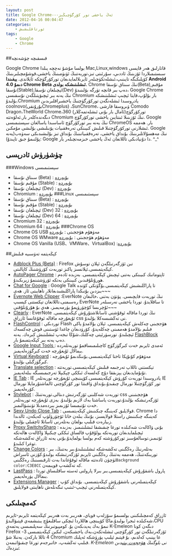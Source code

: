```yaml
--- 
layout: post
title: Google Chrome---ئەڭ ياخشى تور كۆرگۈچىڭىز
date: 2012-04-16 00:04:47
categories:
    - ئورتاقلىشىش
tags:
    - Google
    - Chrome
---
```


##قىسقىچە چۈشەنچە

Google Chrome بولسا مۇشۇ نەچچە يىلدا Mac,Linux,windows قاتارلىق ھەر قايسى سىستىمىلاردا ئۆزىنىڭ ئاددىي، سۇرئىتى تىز،توربەتنىڭ ئۈنۈمىنىڭ ياخشى،قوشۇمچىلىرىنىڭ كۆپلىكىگە تايىنىپ،ئىشلەتكۈچىلەر ئايرىلالمايدىغان توركۆرگۈچكە ئايلاندى. **يېقىندا Android 4.0 دىمۇ Chrome Beta ئىشلىتىشكە بولدى.** 
Chrome نىڭ سىناق نۇسقا(Beta),مۇقىم نۇسقا(Stable),ئېچىلغان نۇسقا(Dev) دەپ بىر قانچە تۈرگە بۆلىنىدۇ، Google Chrome  نىڭ يەنە بىر ئېچىۋېتىلگەن نۇسقىسى Chromium بار بۇلۇپ،قايتا ئېچىپ ئىشلىتىشكە بۇلىدۇ.Chromium يادروسىدا ئىشلەنگەن توركۆرگۈچنىڭ ياخشىراقلىرىدىن coolnovo(بۇرۇنقىChromeplus) ،SunChrome، ۋىروسقا قارشى Comodo Dragon،TheWorld Chrome،360 توركۆرگۈچ(ئامال بار بۇنى ئىشلەتمەڭلار) دىگەندەكلەر بار.ئەلۋەتتە Chromium نىڭ ئۆزىنىلا  ئىنتايىن ياخشى توركۆرگۈچ.
Google نىڭ يەنە بىر توركۆرگۈچ ئاساسىدا ياسالغان سېستىمىسى ChromeOS بار. ھەممە ئىشلارنى توركۆرگۈچتىلا قىلىش كىيىنكى تەرەققىيات يۆنىلىشى بۇلىشى مۇمكىن.
Google نىڭ مەھسۇلاتلىرىنىڭ بۇنداق ياخشى، تەرەققىياتىنىڭ بۇنداق تىز بۇلىشىدىكى سەۋەب(يەنە پۇلنىمۇ جىق تاپىدۇ): Google دا دۇنيادىكى تاللانغان ئەڭ ياخشى خىزمەتچىلەر بار. ^_^
## چۈشۈرۈش ئادرېسى
###Windows سېستىمىسى
* سىناق نۇسقا (Beta) : [بۇيەردە](http://www.google.com/chrome/eula.html?hl=zh-CN&extra=betachannel)   
* مۇقىم نۇسقا (Stable) : [بۇيەردە](http://www.google.com/chrome/eula.html?hl=zh-CN)     
* ئېچىلغان نۇسقا (Dev) : [بۇيەردە](http://www.google.com/chrome/eula.html?hl=zh-CN&extra=devchannel)    
* Chromium : [بۇيەردە](https://commondatastorage.googleapis.com/chromium-browser-continuous/index.html?path=Win/&sort=desc)
###Linux سېستىمىسى 
* سىناق نۇسقا (Beta) : [بۇيەردە](http://www.google.com/intl/en/landing/chrome/beta/)  
* مۇقىم نۇسقا (Stable) : [بۇيەردە](http://www.google.com/chrome/eula.html)  
* ئېچىلغان نۇسقا (Dev)  32 : [بۇيەردە](http://www.google.com/chrome/intl/en/eula_dev.html?dl=unstable_i386_deb)     
* ئېچىلغان نۇسقا (Dev) 64 : [بۇيەردە](http://www.google.com/chrome/intl/en/eula_dev.html?dl=unstable_amd64_deb)   
* Chromium  32 : [بۇيەردە](http://commondatastorage.googleapis.com/chromium-browser-snapshots/index.html?path=Linux/&sort=desc)     
* Chromium  64 : [بۇيەردە](http://commondatastorage.googleapis.com/chromium-browser-snapshots/index.html?path=Linux_x64/&sort=desc)
###Chrome OS
* Chrome OS USB مەۋھۇم ھۆججىتى : [بۇيەردە](http://chromeos.hexxeh.net/download.php?release=Flow&type=usb)    
* Chrome OS WMware مەۋھۇم ھۆججىتى : [بۇيەردە](http://chromeos.hexxeh.net/download.php?release=Flow&type=vmware)    
* Chrome OS Vanilla (USB、VMWare、VirtualBox) :[بۇيەردە](http://chromeos.hexxeh.net/vanilla.php)


##كېڭەيتمە تەۋسىيە قىلىش
* [Adblock Plus (Beta)](https://chrome.google.com/webstore/detail/cfhdojbkjhnklbpkdaibdccddilifddb) : Firefox تىن ئۆزگەرتىلگەن ئېلان توسۇش كېڭەيتمىسى.ئېلانسىز پاكىز توربەت كۆرۈشنىڭ كاپالىتى.   
* [AutoPager Chrome](https://chrome.google.com/webstore/detail/mmgagnmbebdebebbcleklifnobamjonh) : ئاپتوماتىك كىيىنكى بەتنى ئېچىش كېڭەيتمىسى. بەزىدە ئادەم ھورۇنلۇقىدىن كىيىنكى بەتكە ئۆرۈشتىنمۇ زېرىكىدۇ.
* [Chat for Google](https://chrome.google.com/webstore/detail/nckgahadagoaajjgafhacjanaoiihapd) : Google Talk تا پاراڭلىشىش كېڭەيتمىسى.بۇگۈنكى كۈندە بىزدىن بۇنىڭدا پاراڭلىشىدىغانلار ناھايىتى ئاز. ھەي~~~
* [Evernote Web Clipper](https://chrome.google.com/webstore/detail/pioclpoplcdbaefihamjohnefbikjilc) :EverNote نىڭ توربەت قايچىسى. پۈتۈن بەتنى ،خالىغان رەسىمنى،تاللانغان تېكستنى كېسىپ EverNote تا ساقلايدۇ. توردا ياخشى نەرسىلەر ئۇچرىسا كۆچۈرۈپمۇ يۈرمەيمىز، ھەي بۇ ھۇرۇنلۇقنى~~~
* [Clearly](https://chrome.google.com/webstore/detail/iooicodkiihhpojmmeghjclgihfjdjhj) : EverNote نىڭ توردا ماقالە ئوقۇشنى ئاسانلاشتۇرۇش كېڭەيتمىسى. ئۇيغۇرچە ماقالە ئوقۇغانسا ئازراق css نى تەڭشىسەكلا بۇلىدۇ.
* [FlashControl](https://chrome.google.com/webstore/detail/mfidmkgnfgnkihnjeklbekckimkipmoe) : توردىكى Flash ھۆججىنى چەكلەش كېڭەيتمىسى. ئېلان بۇلامدۇ ياكى فىلىم بۇلامدۇ ھەممىنى چەكلەيدۇ، كۆرۈدىغان چاغدا ئۈستىنى قوش چەكسەك ئېچىلىدۇ. تورسۈرئېتى چەكلىك،شۇڭا تىجەپ ئىشلىتىش كىرەك. يەنە [FlashBlock](https://chrome.google.com/webstore/detail/gofhjkjmkpinhpoiabjplobcaignabnl) دەپ يەنە بىر كېڭەيتمىمۇ بار.
* [Google Input Tools ](https://chrome.google.com/webstore/detail/mclkkofklkfljcocdinagocijmpgbhab) : ئەمدى ئايرىم خەت كىرگۈزگۈچ كاچىلىمىساقمۇ توربەتلەردە بىمالال ئۇيغۇرچە خەت كىرگۈزەلەيمىز.
* [Virtual Keyboard](https://chrome.google.com/webstore/detail/mpphfcjpaldmedbbomcdhgonmhjngfig) : مەۋھۇم كۇنۇپكا تاختا كېڭەيتمىسى.بۇنىڭدىمۇ ئۇيغۇرچە كىرگۈزگىلى بۇلىدۇ. 
* [Translate selection](https://chrome.google.com/webstore/detail/goanabmlmgfinmjohhepcpffcnkeobjm) : تېكستنى تاللاپ تەرجىمە قىلىش كېڭەيتمىسى.توربەتتە تۇنۇمايدىغان يېزىققا دۇچ كەلسەك ئىككى چېكىپلا تەرجىمىسىگە بىلەلەيمىز.
* [IE Tab](https://chrome.google.com/webstore/detail/hehijbfgiekmjfkfjpbkbammjbdenadd) : IE يادروسىدا توربەت كۆرۈش كېڭەيتمىسى.كۆپىنىچى ئۇيغۇرچە توربەتلەر IE تور كۆزگۈچتىلا نورمال چىقىدۇ،بۇنداق ۋاقىتتا تور كۆرگۈچنى ئالماشتۇرمايلا نورمال كۆرەلەيمىز.  
* [Stylebot](https://chrome.google.com/webstore/detail/oiaejidbmkiecgbjeifoejpgmdaleoha) : توربەت شەكلىنى ئۆزگەرتىش دىتالى.توربەتنىڭ css ھۆججىتىنى ئۆزگەرتىشكە بۇلىدۇ،توربەت ياساشتا بەك لازىم بۇلىدۇ. بەزى ئۇيغۇرچە توربەتلەر خەت تۇنىمىسا ئۆزىمىز بىردەمدىلا تۈنىتىۋالىمىز.   
* [Sexy Undo Close Tab](https://chrome.google.com/webstore/detail/bcennaiejdjpomgmmohhpgnjlmpcjmbg) : قولايلىق كەينىگە چىكىنىش كېڭەيتمىسى. Chrome دا كەينىگە چىكىنىش راستلا قولايسىز، بۇنىڭ بىلەن خاتا ئۆچۈرۈلۈپ كەيكەن، ئالدىدا زىيارەت قىلىپ بولغان بەتلەرنى ئاسانلا ئاچقىلى بۇلىدۇ. 
* [Proxy SwitchySharp](https://chrome.google.com/webstore/detail/dpplabbmogkhghncfbfdeeokoefdjegm) : بۇنى ۋاكالەت شەكىلدە تورغا چىقىشقا ئىشلىتىمىز. بەزىدە ئېچىلمايدىغان توربەتكە يولۇقۇپ قالساق ئىككى چىكىپلا ۋاكالەت ھالەتكە ئۆتىمىز،توسالغۇسىز توركۆرۈشتە كەم بولسا بولمايدۇ.بۇنى يەنە ئازراق تەڭشەشكە توغرا كىلىدۇ.
* [Change Colors](https://chrome.google.com/webstore/detail/jbmkekhehjedonbhoikhhkmlapalklgn) : بەتلەرنىڭ رەڭگىنى تەڭشەشكە ئىشلىتىلىدۇ.بىر بەتنىڭ، بىر توربىكەتنىڭ، ھەممە بەتنىڭ رەڭگىنى ئايرىم ئۆزگەرتىشكە بولىدۇ.كۆزنى ئاسراش ئۈچۈن ئادەتتە ماقالە ئوقۇغاندا بەت ئارقىسىنىڭ رەڭگىنى`Background color:C3E8CC` كە تەڭشەپ قويىمەن.
* [LastPass](https://chrome.google.com/webstore/detail/hdokiejnpimakedhajhdlcegeplioahd) : پارول باشقۇرۇش كېڭەيتمىسى.بىر بىرلا پارولنى ئەستە ساقلىساق توردا بىمالال يۈرەلەيمىز.
* [Extensions Manager](https://chrome.google.com/webstore/detail/lpleipinonnoibneeejgjnoeekmbopbc) : كېڭەيتمىلەرنى باشقۇرۇش كېڭەيتمىسى. بۇنداق كۆپ كېڭەيتمىلەرنى ئېچىپ-ئىتىپ تىگەنلەش ناھايىتى قولايلىق.
## كەمچىلىكى    

ئازراق كەمچىلىكىنى بولسىمۇ سۆزلەپ قوياي، ھەربىر بەت ھەربىر كېڭەيتمە ئايرىم-ئايرىم شەكىلدە ئىجرا بولىدۇ.ماڭا كۆپىنچى ھاللاردا ئىچكى ساقلىغۇچ يىتىشمەي قېتىۋالىدۇ،CPU نىمۇ بەك يەيدىكەن بۇ.
كومپيوتىرنىڭ سەپلىمىسى يەتمەي K-Emeleon دىگەن كونا Firefox ئۆزگەرتىلگەن تور كۆرگۈچنى ئىشلەتكەن،بەك ياخشىكەن، لىكىن كېڭەيتمىسى 3-4 تاللا باركەن. يەنىلا شۇ Chromium غا يېنىپ كەلدىم، بۇ قېتىم ئېلىپ يۈرۈشكە ئەپلىك قىلىپ تەڭشەپ، خاتىرجەم تورغا چىقىۋاتىمەن.
*K-Emeleon نى بلوگنىڭ [ھۆججەت بېتى](/file/)دىن ئىزدەڭ.*


